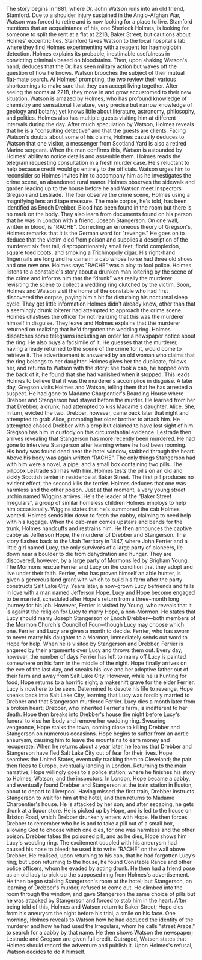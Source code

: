  The story begins in 1881, where Dr. John Watson runs into an old friend, Stamford. Due to a shoulder injury sustained in the Anglo-Afghan War, Watson was forced to retire and is now looking for a place to live. Stamford mentions that an acquaintance of his, one Sherlock Holmes, is looking for someone to split the rent at a flat at 221B, Baker Street, but cautions about Holmes' eccentricities. Stamford takes Watson to the local hospital's lab where they find Holmes experimenting with a reagent for haemoglobin detection. Holmes explains its probable, inestimable usefulness in convicting criminals based on bloodstains. Then, upon shaking Watson's hand, deduces that the Dr. has seen military action but waves off the question of how he knows. Watson brooches the subject of their mutual flat-mate search. At Holmes' prompting, the two review their various shortcomings to make sure that they can accept living together. After seeing the rooms at 221B, they move in and grow accustomed to their new situation. Watson is amazed by Holmes, who has profound knowledge of chemistry and sensational literature, very precise but narrow knowledge of geology and botany; yet knows little about literature, astronomy, philosophy, and politics. Holmes also has multiple guests visiting him at different intervals during the day. After much speculation by Watson, Holmes reveals that he is a "consulting detective" and that the guests are clients. Facing Watson's doubts about some of his claims, Holmes casually deduces to Watson that one visitor, a messenger from Scotland Yard is also a retired Marine sergeant. When the man confirms this, Watson is astounded by Holmes' ability to notice details and assemble them. Holmes reads the telegram requesting consultation in a fresh murder case. He's reluctant to help because credit would go entirely to the officials. Watson urges him to reconsider so Holmes invites him to accompany him as he investigates the crime scene, an abandoned rural manor. Holmes observes the sidewalk and garden leading up to the house before he and Watson meet Inspectors Gregson and Lestrade. The four observe the crime scene, Holmes using a magnifying lens and tape measure. The male corpse, he's told, has been identified as Enoch Drebber. Blood has been found in the room but there is no mark on the body. They also learn from documents found on his person that he was in London with a friend, Joseph Stangerson. On one wall, written in blood, is "RACHE". Correcting an erroneous theory of Gregson's, Holmes remarks that it is the German word for "revenge." He goes on to deduce that the victim died from poison and supplies a description of the murderer: six feet tall, disproportionately small feet, florid complexion, square toed boots, and smoking a Trichinopoly cigar. His right-hand fingernails are long and he came in a cab whose horse had three old shoes and one new one. Holmes says "RACHE" was a ploy to fool police. Holmes listens to a constable's story about a drunken man loitering by the scene of the crime and informs him that the “drunk” was really the murderer revisiting the scene to collect a wedding ring clutched by the victim. Soon, Holmes and Watson visit the home of the constable who had first discovered the corpse, paying him a bit for disturbing his nocturnal sleep cycle. They get little information Holmes didn't already know, other than that a seemingly drunk loiterer had attempted to approach the crime scene. Holmes chastises the officer for not realizing that this was the murderer himself in disguise. They leave and Holmes explains that the murderer returned on realizing that he'd forgotten the wedding ring. Holmes dispatches some telegrams including an order for a newspaper notice about the ring. He also buys a facsimile of it. He guesses that the murderer, having already returned to the scene of the crime for it, would come to retrieve it. The advertisement is answered by an old woman who claims that the ring belongs to her daughter. Holmes gives her the duplicate, follows her, and returns to Watson with the story: she took a cab, he hopped onto the back of it, he found that she had vanished when it stopped. This leads Holmes to believe that it was the murderer's accomplice in disguise. A later day, Gregson visits Holmes and Watson, telling them that he has arrested a suspect. He had gone to Madame Charpentier's Boarding House where Drebber and Stangerson had stayed before the murder. He learned from her that Drebber, a drunk, had attempted to kiss Madame's daughter, Alice. She, in turn, evicted the two. Drebber, however, came back later that night and attempted to grab Alice, prompting her older brother to attack him. He attempted chased Drebber with a crop but claimed to have lost sight of him. Gregson has him in custody on this circumstantial evidence. Lestrade then arrives revealing that Stangerson has more recently been murdered. He had gone to interview Stangerson after learning where he had been rooming. His body was found dead near the hotel window, stabbed through the heart. Above his body was again written “RACHE”. The only things Stangerson had with him were a novel, a pipe, and a small box containing two pills. The pillpobx Lestrade still has with him. Holmes tests the pills on an old and sickly Scottish terrier in residence at Baker Street. The first pill produces no evident effect, the second kills the terrier. Holmes deduces that one was harmless and the other poison. Just at that moment, a very young street urchin named Wiggins arrives. He's the leader of the “Baker Street Irregulars”, a group of similar homeless children Holmes employs to help him occasionally. Wiggins states that he's summoned the cab Holmes wanted. Holmes sends him down to fetch the cabby, claiming to need help with his luggage. When the cab-man comes upstairs and bends for the trunk, Holmes handcuffs and restrains him. He then announces the captive cabby as Jefferson Hope, the murderer of Drebber and Stangerson. The story flashes back to the Utah Territory in 1847, where John Ferrier and a little girl named Lucy, the only survivors of a large party of pioneers, lie down near a boulder to die from dehydration and hunger. They are discovered, however, by a large party of Mormons led by Brigham Young. The Mormons rescue Ferrier and Lucy on the condition that they adopt and live under their faith. Ferrier, who has proven himself an able hunter, is given a generous land grant with which to build his farm after the party constructs Salt Lake City. Years later, a now-grown Lucy befriends and falls in love with a man named Jefferson Hope. Lucy and Hope become engaged to be married, scheduled after Hope's return from a three-month long journey for his job. However, Ferrier is visited by Young, who reveals that it is against the religion for Lucy to marry Hope, a non-Mormon. He states that Lucy should marry Joseph Stangerson or Enoch Drebber—both members of the Mormon Church's Council of Four—though Lucy may choose which one. Ferrier and Lucy are given a month to decide. Ferrier, who has sworn to never marry his daughter to a Mormon, immediately sends out word to Hope for help. When he is visited by Stangerson and Drebber, Ferrier is angered by their arguments over Lucy and throws them out. Every day, however, the number of days Ferrier has left to marry off Lucy is painted somewhere on his farm in the middle of the night. Hope finally arrives on the eve of the last day, and sneaks his love and her adoptive father out of their farm and away from Salt Lake City. However, while he is hunting for food, Hope returns to a horrific sight; a makeshift grave for the elder Ferrier. Lucy is nowhere to be seen. Determined to devote his life to revenge, Hope sneaks back into Salt Lake City, learning that Lucy was forcibly married to Drebber and that Stangerson murdered Ferrier. Lucy dies a month later from a broken heart; Drebber, who inherited Ferrier's farm, is indifferent to her death. Hope then breaks into Drebber's house the night before Lucy's funeral to kiss her body and remove her wedding ring. Swearing vengeance, Hope stalks the town, coming close to killing Drebber and Stangerson on numerous occasions. Hope begins to suffer from an aortic aneurysm, causing him to leave the mountains to earn money and recuperate. When he returns about a year later, he learns that Drebber and Stangerson have fled Salt Lake City out of fear for their lives. Hope searches the United States, eventually tracking them to Cleveland; the pair then flees to Europe, eventually landing in London. Returning to the main narrative, Hope willingly goes to a police station, where he finishes his story to Holmes, Watson, and the inspectors. In London, Hope became a cabby, and eventually found Drebber and Stangerson at the train station in Euston, about to depart to Liverpool. Having missed the first train, Drebber instructs Stangerson to wait for him at the hotel, and then returns to Madame Charpentier's house. He is attacked by her son, and after escaping, he gets drunk at a liquor store. He is picked up by Hope, and is led to the house on Brixton Road, which Drebber drunkenly enters with Hope. He then forces Drebber to remember who he is and to take a pill out of a small box, allowing God to choose which one dies, for one was harmless and the other poison. Drebber takes the poisoned pill, and as he dies, Hope shows him Lucy's wedding ring. The excitement coupled with his aneurysm had caused his nose to bleed; he used it to write “RACHE” on the wall above Drebber. He realised, upon returning to his cab, that he had forgotten Lucy’s ring; but upon returning to the house, he found Constable Rance and other police officers, whom he evaded by acting drunk. He then had a friend pose as an old lady to pick up the supposed ring from Holmes's advertisement. He then began stalking Stangerson's room at the hotel; but Stangerson, on learning of Drebber's murder, refused to come out. He climbed into the room through the window, and gave Stangerson the same choice of pills but he was attacked by Stangerson and forced to stab him in the heart. After being told of this, Holmes and Watson return to Baker Street; Hope dies from his aneurysm the night before his trial, a smile on his face. One morning, Holmes reveals to Watson how he had deduced the identity of the murderer and how he had used the Irregulars, whom he calls "street Arabs," to search for a cabby by that name. He then shows Watson the newspaper; Lestrade and Gregson are given full credit. Outraged, Watson states that Holmes should record the adventure and publish it. Upon Holmes's refusal, Watson decides to do it himself.